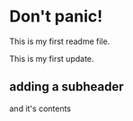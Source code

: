 # Don't panic!

This is my first readme file.

This is my first update.

## adding a subheader

and it's contents

